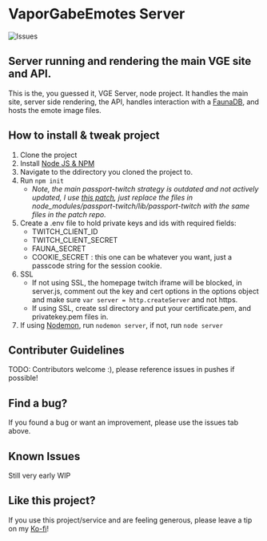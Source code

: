 # VaporGabeEmotes Server

![Issues](https://img.shields.io/github/issues-raw/VaporGabeEmotes/server?style=for-the-badge)

## Server running and rendering the main VGE site and API.

This is the, you guessed it, VGE Server, node project.  It handles the main site, server side rendering, the API, handles interaction with a [FaunaDB](https://fauna.com/), and hosts the emote image files.

## How to install & tweak project

1. Clone the project
2. Install [Node JS & NPM](https://nodejs.org/)
3. Navigate to the ddirectory you cloned the project to.
4. Run `npm init`
    - *Note, the main passport-twitch strategy is outdated and not actively updated, I use [this patch](https://github.com/nums/passport-twitch/tree/patch-1), just replace the files in node_modules/passport-twitch/lib/passport-twitch with the same files in the patch repo.*
5. Create a .env file to hold private keys and ids with required fields:
    - TWITCH_CLIENT_ID
    - TWITCH_CLIENT_SECRET
    - FAUNA_SECRET
    - COOKIE_SECRET : this one can be whatever you want, just a passcode string for the session cookie.
6. SSL
    - If not using SSL, the homepage twitch iframe will be blocked, in server.js, comment out the key and cert options in the options object and make sure `var server = http.createServer` and not https.
    - If using SSL, create ssl directory and put your certificate.pem, and privatekey.pem files in.
7. If using [Nodemon](https://www.npmjs.com/package/nodemon), run `nodemon server`, if not, run `node server`

## Contributer Guidelines

TODO: Contributors welcome :), please reference issues in pushes if possible!

## Find a bug?

If you found a bug or want an improvement, please use the issues tab above.

## Known Issues

Still very early WIP

## Like this project?

If you use this project/service and are feeling generous, please leave a tip on my [Ko-fi](Ko-fi.com/vaporgabe)!